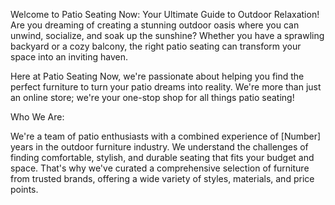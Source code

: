 Welcome to Patio Seating Now: Your Ultimate Guide to Outdoor Relaxation!
Are you dreaming of creating a stunning outdoor oasis where you can unwind, socialize, and soak up the sunshine? Whether you have a sprawling backyard or a cozy balcony, the right patio seating can transform your space into an inviting haven.

Here at Patio Seating Now, we're passionate about helping you find the perfect furniture to turn your patio dreams into reality. We're more than just an online store; we're your one-stop shop for all things patio seating!

Who We Are:

We're a team of patio enthusiasts with a combined experience of [Number] years in the outdoor furniture industry. We understand the challenges of finding comfortable, stylish, and durable seating that fits your budget and space. That's why we've curated a comprehensive selection of furniture from trusted brands, offering a wide variety of styles, materials, and price points.
